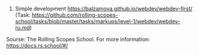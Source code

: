 1. Simple development https://balzamova.github.io/webdev/webdev-first/ (Task: https://github.com/rolling-scopes-school/tasks/blob/master/tasks/markups/level-1/webdev/webdev-ru.md)

Sourse: The Rolling Scopes School. For more information: https://docs.rs.school/#/
